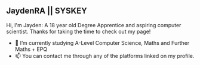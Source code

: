 <h2>JaydenRA || SYSKEY</h2>
Hi, I'm Jayden: A 18 year old Degree Apprentice and aspiring computer scientist. 
Thanks for taking the time to check out my page!

- :notebook: I’m currently studying A-Level Computer Science, Maths and Further Maths + EPQ
- 📫 You can contact me through any of the platforms linked on my profile.
